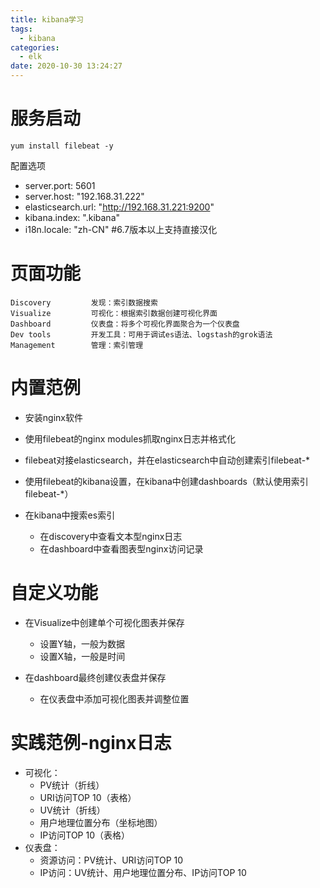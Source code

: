 ```yaml
---
title: kibana学习
tags:
  - kibana
categories:
  - elk
date: 2020-10-30 13:24:27
---
```



# 服务启动

```
yum install filebeat -y
```

配置选项

* server.port: 5601
* server.host: "192.168.31.222"
* elasticsearch.url: "http://192.168.31.221:9200"
* kibana.index: ".kibana"
* i18n.locale: "zh-CN" #6.7版本以上支持直接汉化

# 页面功能

```
Discovery         发现：索引数据搜索
Visualize         可视化：根据索引数据创建可视化界面
Dashboard         仪表盘：将多个可视化界面聚合为一个仪表盘
Dev tools         开发工具：可用于调试es语法、logstash的grok语法
Management        管理：索引管理
```

# 内置范例

* 安装nginx软件
* 使用filebeat的nginx modules抓取nginx日志并格式化
* filebeat对接elasticsearch，并在elasticsearch中自动创建索引filebeat-\*
* 使用filebeat的kibana设置，在kibana中创建dashboards（默认使用索引filebeat-\*）

* 在kibana中搜索es索引
  * 在discovery中查看文本型nginx日志
  * 在dashboard中查看图表型nginx访问记录

# 自定义功能

* 在Visualize中创建单个可视化图表并保存
  * 设置Y轴，一般为数据
  * 设置X轴，一般是时间

* 在dashboard最终创建仪表盘并保存
  * 在仪表盘中添加可视化图表并调整位置

# 实践范例-nginx日志

* 可视化：
  * PV统计（折线）
  * URI访问TOP 10（表格）
  * UV统计（折线）
  * 用户地理位置分布（坐标地图）
  * IP访问TOP 10（表格）
* 仪表盘：
  * 资源访问：PV统计、URI访问TOP 10
  * IP访问：UV统计、用户地理位置分布、IP访问TOP 10

